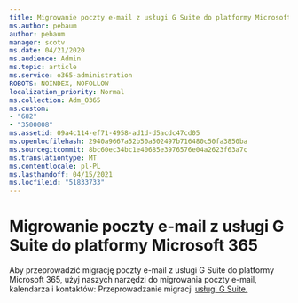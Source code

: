 ```yaml
---
title: Migrowanie poczty e-mail z usługi G Suite do platformy Microsoft 365
ms.author: pebaum
author: pebaum
manager: scotv
ms.date: 04/21/2020
ms.audience: Admin
ms.topic: article
ms.service: o365-administration
ROBOTS: NOINDEX, NOFOLLOW
localization_priority: Normal
ms.collection: Adm_O365
ms.custom:
- "682"
- "3500008"
ms.assetid: 09a4c114-ef71-4958-ad1d-d5acdc47cd05
ms.openlocfilehash: 2940a9667a52b50a502497b716480c50fa3850ba
ms.sourcegitcommit: 8bc60ec34bc1e40685e3976576e04a2623f63a7c
ms.translationtype: MT
ms.contentlocale: pl-PL
ms.lasthandoff: 04/15/2021
ms.locfileid: "51833733"
---
```

# <a name="migrate-email-from-g-suite-to-microsoft-365"></a>Migrowanie poczty e-mail z usługi G Suite do platformy Microsoft 365

Aby przeprowadzić migrację poczty e-mail z usługi G Suite do platformy Microsoft 365, użyj naszych narzędzi do migrowania poczty e-mail, kalendarza i kontaktów: Przeprowadzanie migracji [usługi G Suite.](https://docs.microsoft.com/Exchange/mailbox-migration/perform-g-suite-migration)
  